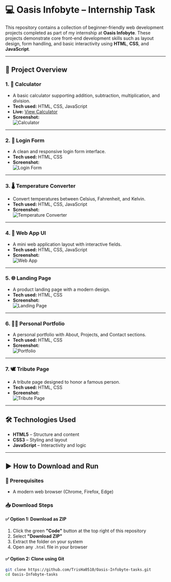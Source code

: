 # 💻 Oasis Infobyte – Internship Task

This repository contains a collection of beginner-friendly web development projects completed as part of my internship at **Oasis Infobyte**. These projects demonstrate core front-end development skills such as layout design, form handling, and basic interactivity using **HTML**, **CSS**, and **JavaScript**.

---

## 📂 Project Overview

### 1. 🔢 Calculator
- A basic calculator supporting addition, subtraction, multiplication, and division.
- **Tech used:** HTML, CSS, JavaScript  
- **Live:** [View Calculator](https://TrisHa0510.github.io/Oasis-Infobyte-tasks/calculator.html)
- **Screenshot:**  
  ![Calculator](screenshots/calculator.png)

---

### 2. 🔐 Login Form
- A clean and responsive login form interface.
- **Tech used:** HTML, CSS  
- **Screenshot:**  
  ![Login Form](screenshots/login.png)

---

### 3. 🌡️ Temperature Converter
- Convert temperatures between Celsius, Fahrenheit, and Kelvin.
- **Tech used:** HTML, CSS, JavaScript  
- **Screenshot:**  
  ![Temperature Converter](screenshots/temperature.png)

---

### 4. 🧩 Web App UI
- A mini web application layout with interactive fields.
- **Tech used:** HTML, CSS, JavaScript  
- **Screenshot:**  
  ![Web App](screenshots/web_app.png)

---

### 5. 🌐 Landing Page
- A product landing page with a modern design.
- **Tech used:** HTML, CSS  
- **Screenshot:**  
  ![Landing Page](screenshots/landing_page.png)

---

### 6. 👩‍💼 Personal Portfolio
- A personal portfolio with About, Projects, and Contact sections.
- **Tech used:** HTML, CSS  
- **Screenshot:**  
  ![Portfolio](screenshots/portfolio.png)

---

### 7. 🕊️ Tribute Page
- A tribute page designed to honor a famous person.
- **Tech used:** HTML, CSS  
- **Screenshot:**  
  ![Tribute Page](screenshots/tribute.png)

---

## 🛠️ Technologies Used

- **HTML5** – Structure and content
- **CSS3** – Styling and layout
- **JavaScript** – Interactivity and logic

---

## ▶️ How to Download and Run

### 🔧 Prerequisites
- A modern web browser (Chrome, Firefox, Edge)

### 📥 Download Steps

#### ✅ Option 1: Download as ZIP
1. Click the green **"Code"** button at the top right of this repository
2. Select **"Download ZIP"**
3. Extract the folder on your system
4. Open any `.html` file in your browser

#### ✅ Option 2: Clone using Git
```bash
git clone https://github.com/TrisHa0510/Oasis-Infobyte-tasks.git
cd Oasis-Infobyte-tasks
